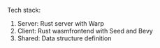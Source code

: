 Tech stack:

1. Server: Rust server with Warp
2. Client: Rust wasmfrontend with Seed and Bevy
3. Shared: Data structure definition